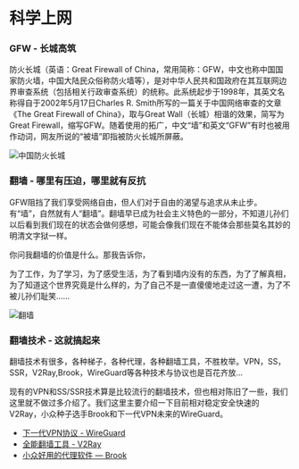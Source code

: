 # 科学上网

### GFW - 长城高筑

防火长城（英语：Great Firewall of China，常用简称：GFW，中文也称中国国家防火墙，中国大陆民众俗称防火墙等），是对中华人民共和国政府在其互联网边界审查系统（包括相关行政审查系统）的统称。此系统起步于1998年，其英文名称得自于2002年5月17日Charles R. Smith所写的一篇关于中国网络审查的文章《The Great Firewall of China》，取与Great Wall（长城）相谐的效果，简写为Great Firewall，缩写GFW。随着使用的拓广，中文“墙”和英文“GFW”有时也被用作动词，网友所说的“被墙”即指被防火长城所屏蔽。

![中国防火长城](https://i.loli.net/2020/02/25/Nso9T2JtQhyMf3a.jpg)

### 翻墙 - 哪里有压迫，哪里就有反抗

GFW阻挡了我们享受网络自由，但人们对于自由的渴望与追求从未止步。有“墙”，自然就有人“翻墙”。翻墙早已成为社会主义特色的一部分，不知道儿孙们以后看到我们现在的状态会做何感想，可能会像我们现在不能体会那些莫名其妙的明清文字狱一样。

你问我翻墙的价值是什么。那我告诉你，

为了工作，为了学习，为了感受生活，为了看到墙内没有的东西，为了了解真相，为了知道这个世界究竟是什么样的，为了自己不是一直傻傻地走过这一遭，为了不被儿孙们耻笑……

![翻墙](https://i.loli.net/2020/02/25/cTEDpeGKthrFdZC.jpg)

### 翻墙技术 - 这就搞起来

翻墙技术有很多，各种梯子，各种代理，各种翻墙工具，不胜枚举。VPN，SS，SSR，V2Ray,Brook，WireGuard等各种技术与协议也是百花齐放...

现有的VPN和SS/SSR技术算是比较流行的翻墙技术，但也相对陈旧了一些，我们这里就不做过多介绍了。我们这里主要介绍一下目前相对稳定安全快速的V2Ray，小众种子选手Brook和下一代VPN未来的WireGuard。

* [下一代VPN协议 - WireGuard](wg.md)
* [全能翻墙工具 - V2Ray](v2ray.md)
* [小众好用的代理软件 — Brook](brook.md)
